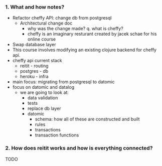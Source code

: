 ### 1. What and how notes?
- Refactor cheffy API: change db from postgresql 
    - Architectural change doc
        - why was the change made?
    q. what is cheffy?
        - cheffy is an imaginary resturant created by jacek schae for his online course
- Swap database layer
- This course involves modifying an existing clojure backend for cheffy api.
- cheffy api current stack
  - reitit   - routing
  - postgres - db
  - heroku   - infra
- main focus: migrating from postgresql to datomic
- focus on datomic and datalog
    - we are going to look at:
        - data validation
        - tests
        - replace db layer
        - datomic 
            - schema: how all of these are constructed and built
            - rules
            - transactions
            - transaction functions
            
### 2. How does reitit works and how is everything connected?
TODO


